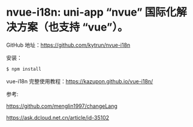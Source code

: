 # nvue-i18n: uni-app “nvue” 国际化解决方案（也支持 “vue”）。


GitHub 地址：<https://github.com/kytrun/nvue-i18n>

安装：

```sh
$ npm install
```

vue-i18n 完整使用教程：<https://kazupon.github.io/vue-i18n/>

参考:

<https://github.com/menglin1997/changeLang>

<https://ask.dcloud.net.cn/article/id-35102>

